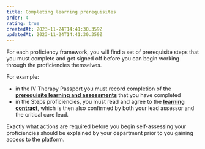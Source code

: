 ```yaml
---
title: Completing learning prerequisites
order: 4
rating: true
createdAt: 2023-11-24T14:41:30.359Z
updatedAt: 2023-11-24T14:41:30.359Z
---
```

For each proficiency framework, you will find a set of prerequisite steps that you must complete and get signed off before you can begin working through the proficiencies themselves.

For example:

- in the IV Therapy Passport you must record completion of the **[prerequisite learning and assessments](./prerequisites/iv-prerequisites)** that you have completed
- in the Steps proficiencies, you must read and agree to the **[learning contract](./prerequisites/learning-contract)**, which is then also confirmed by both your lead assessor and the critical care lead.

Exactly what actions are required before you begin self-assessing your proficiencies should be explained by your department prior to you gaining access to the platform.